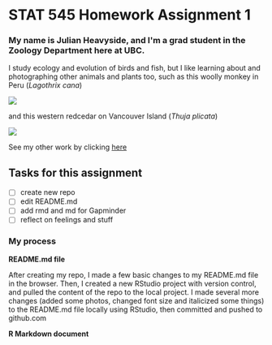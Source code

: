 # STAT 545 Homework Assignment 1


### My name is Julian Heavyside, and I'm a grad student in the Zoology Department here at UBC.

I study ecology and evolution of birds and fish, but I like learning about and photographing other animals and plants too, such as this woolly monkey in Peru (*Lagothrix cana*)

![](https://i.imgur.com/J4PtsOzl.jpg)

and this western redcedar on Vancouver Island (*Thuja plicata*)

![](https://i.imgur.com/XCD47P0l.jpg)


See my other work by clicking [here](https://github.com/julianheavyside?tab=repositories)

## Tasks for this assignment

- [ ] create new repo
- [ ] edit README.md
- [ ] add rmd and md for Gapminder
- [ ] reflect on feelings and stuff

### My process

**README.md file**

After creating my repo, I made a few basic changes to my README.md file in the browser. Then, I created a new RStudio project with version control, and pulled the content of the repo to the local project. I made several more changes (added some photos, changed font size and italicized some things) to the README.md file locally using RStudio, then committed and pushed to github.com

**R Markdown document**



